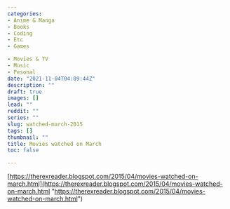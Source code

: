 ```yaml
---
categories:
- Anime & Manga
- Books
- Coding
- Etc
- Games

- Movies & TV
- Music
- Pesonal
date: "2021-11-04T04:09:44Z"
description: ""
draft: true
images: []
lead: ""
reddit: ""
series: ""
slug: watched-march-2015
tags: []
thumbnail: ""
title: Movies watched on March
toc: false

---
```

[https://therexreader.blogspot.com/2015/04/movies-watched-on-march.html](https://therexreader.blogspot.com/2015/04/movies-watched-on-march.html "https://therexreader.blogspot.com/2015/04/movies-watched-on-march.html")